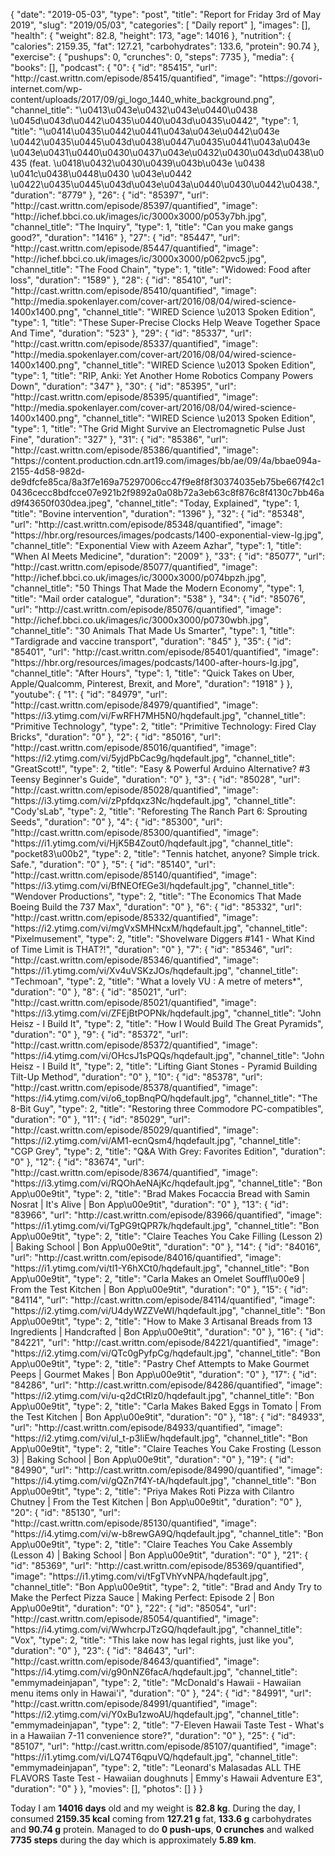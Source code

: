 {
    "date": "2019-05-03",
    "type": "post",
    "title": "Report for Friday 3rd of May 2019",
    "slug": "2019\/05\/03",
    "categories": [
        "Daily report"
    ],
    "images": [],
    "health": {
        "weight": 82.8,
        "height": 173,
        "age": 14016
    },
    "nutrition": {
        "calories": 2159.35,
        "fat": 127.21,
        "carbohydrates": 133.6,
        "protein": 90.74
    },
    "exercise": {
        "pushups": 0,
        "crunches": 0,
        "steps": 7735
    },
    "media": {
        "books": [],
        "podcast": {
            "0": {
                "id": "85415",
                "url": "http:\/\/cast.writtn.com\/episode\/85415\/quantified",
                "image": "https:\/\/govori-internet.com\/wp-content\/uploads\/2017\/09\/gi_logo_1440_white_background.png",
                "channel_title": "\u0413\u043e\u0432\u043e\u0440\u0438 \u045d\u043d\u0442\u0435\u0440\u043d\u0435\u0442",
                "type": 1,
                "title": "\u0414\u0435\u0442\u0441\u043a\u043e\u0442\u043e \u0442\u0435\u0445\u043d\u0438\u0447\u0435\u0441\u043a\u043e \u043e\u0431\u0440\u0430\u0437\u043e\u0432\u0430\u043d\u0438\u0435 (feat. \u0418\u0432\u0430\u0439\u043b\u043e \u0438 \u041c\u0438\u0448\u0430 \u043e\u0442 \u0422\u0435\u0445\u043d\u043e\u043a\u0440\u0430\u0442\u0438.",
                "duration": "8779"
            },
            "26": {
                "id": "85397",
                "url": "http:\/\/cast.writtn.com\/episode\/85397\/quantified",
                "image": "http:\/\/ichef.bbci.co.uk\/images\/ic\/3000x3000\/p053y7bh.jpg",
                "channel_title": "The Inquiry",
                "type": 1,
                "title": "Can you make gangs good?",
                "duration": "1416"
            },
            "27": {
                "id": "85447",
                "url": "http:\/\/cast.writtn.com\/episode\/85447\/quantified",
                "image": "http:\/\/ichef.bbci.co.uk\/images\/ic\/3000x3000\/p062pvc5.jpg",
                "channel_title": "The Food Chain",
                "type": 1,
                "title": "Widowed: Food after loss",
                "duration": "1589"
            },
            "28": {
                "id": "85410",
                "url": "http:\/\/cast.writtn.com\/episode\/85410\/quantified",
                "image": "http:\/\/media.spokenlayer.com\/cover-art\/2016\/08\/04\/wired-science-1400x1400.png",
                "channel_title": "WIRED Science \u2013 Spoken Edition",
                "type": 1,
                "title": "These Super-Precise Clocks Help Weave Together Space And Time",
                "duration": "523"
            },
            "29": {
                "id": "85337",
                "url": "http:\/\/cast.writtn.com\/episode\/85337\/quantified",
                "image": "http:\/\/media.spokenlayer.com\/cover-art\/2016\/08\/04\/wired-science-1400x1400.png",
                "channel_title": "WIRED Science \u2013 Spoken Edition",
                "type": 1,
                "title": "RIP, Anki: Yet Another Home Robotics Company Powers Down",
                "duration": "347"
            },
            "30": {
                "id": "85395",
                "url": "http:\/\/cast.writtn.com\/episode\/85395\/quantified",
                "image": "http:\/\/media.spokenlayer.com\/cover-art\/2016\/08\/04\/wired-science-1400x1400.png",
                "channel_title": "WIRED Science \u2013 Spoken Edition",
                "type": 1,
                "title": "The Grid Might Survive an Electromagnetic Pulse Just Fine",
                "duration": "327"
            },
            "31": {
                "id": "85386",
                "url": "http:\/\/cast.writtn.com\/episode\/85386\/quantified",
                "image": "https:\/\/content.production.cdn.art19.com\/images\/bb\/ae\/09\/4a\/bbae094a-2155-4d58-982d-de9dfcfe85ca\/8a3f7e169a75297006cc47f9e8f8f30374035eb75be667f42c10436cecc8bdfcce07e921b2f9892a0a08b72a3eb63c8f876c8f4130c7bb46ad9f43650f030dea.jpeg",
                "channel_title": "Today, Explained",
                "type": 1,
                "title": "Bovine intervention",
                "duration": "1396"
            },
            "32": {
                "id": "85348",
                "url": "http:\/\/cast.writtn.com\/episode\/85348\/quantified",
                "image": "https:\/\/hbr.org\/resources\/images\/podcasts\/1400-exponential-view-lg.jpg",
                "channel_title": "Exponential View with Azeem Azhar",
                "type": 1,
                "title": "When AI Meets Medicine",
                "duration": "2009"
            },
            "33": {
                "id": "85077",
                "url": "http:\/\/cast.writtn.com\/episode\/85077\/quantified",
                "image": "http:\/\/ichef.bbci.co.uk\/images\/ic\/3000x3000\/p074bpzh.jpg",
                "channel_title": "50 Things That Made the Modern Economy",
                "type": 1,
                "title": "Mail order catalogue",
                "duration": "538"
            },
            "34": {
                "id": "85076",
                "url": "http:\/\/cast.writtn.com\/episode\/85076\/quantified",
                "image": "http:\/\/ichef.bbci.co.uk\/images\/ic\/3000x3000\/p0730wbh.jpg",
                "channel_title": "30 Animals That Made Us Smarter",
                "type": 1,
                "title": "Tardigrade and vaccine transport",
                "duration": "845"
            },
            "35": {
                "id": "85401",
                "url": "http:\/\/cast.writtn.com\/episode\/85401\/quantified",
                "image": "https:\/\/hbr.org\/resources\/images\/podcasts\/1400-after-hours-lg.jpg",
                "channel_title": "After Hours",
                "type": 1,
                "title": "Quick Takes on Uber, Apple\/Qualcomm, Pinterest, Brexit, and More",
                "duration": "1918"
            }
        },
        "youtube": {
            "1": {
                "id": "84979",
                "url": "http:\/\/cast.writtn.com\/episode\/84979\/quantified",
                "image": "https:\/\/i3.ytimg.com\/vi\/FwRFH7MH5N0\/hqdefault.jpg",
                "channel_title": "Primitive Technology",
                "type": 2,
                "title": "Primitive Technology: Fired Clay Bricks",
                "duration": "0"
            },
            "2": {
                "id": "85016",
                "url": "http:\/\/cast.writtn.com\/episode\/85016\/quantified",
                "image": "https:\/\/i2.ytimg.com\/vi\/5yjdPbCac9g\/hqdefault.jpg",
                "channel_title": "GreatScott!",
                "type": 2,
                "title": "Easy & Powerful Arduino Alternative? #3 Teensy Beginner's Guide",
                "duration": "0"
            },
            "3": {
                "id": "85028",
                "url": "http:\/\/cast.writtn.com\/episode\/85028\/quantified",
                "image": "https:\/\/i3.ytimg.com\/vi\/zPpfdqxz3Nc\/hqdefault.jpg",
                "channel_title": "Cody'sLab",
                "type": 2,
                "title": "Reforesting The Ranch Part 6: Sprouting Seeds",
                "duration": "0"
            },
            "4": {
                "id": "85300",
                "url": "http:\/\/cast.writtn.com\/episode\/85300\/quantified",
                "image": "https:\/\/i1.ytimg.com\/vi\/HjK5B4Zout0\/hqdefault.jpg",
                "channel_title": "pocket83\u00b2",
                "type": 2,
                "title": "Tennis hatchet, anyone? Simple trick. Safe.",
                "duration": "0"
            },
            "5": {
                "id": "85140",
                "url": "http:\/\/cast.writtn.com\/episode\/85140\/quantified",
                "image": "https:\/\/i3.ytimg.com\/vi\/BfNEOfEGe3I\/hqdefault.jpg",
                "channel_title": "Wendover Productions",
                "type": 2,
                "title": "The Economics That Made Boeing Build the 737 Max",
                "duration": "0"
            },
            "6": {
                "id": "85332",
                "url": "http:\/\/cast.writtn.com\/episode\/85332\/quantified",
                "image": "https:\/\/i2.ytimg.com\/vi\/mgVxSMHNcxM\/hqdefault.jpg",
                "channel_title": "Pixelmusement",
                "type": 2,
                "title": "Shovelware Diggers #141 - What Kind of Time Limit is THAT?!",
                "duration": "0"
            },
            "7": {
                "id": "85346",
                "url": "http:\/\/cast.writtn.com\/episode\/85346\/quantified",
                "image": "https:\/\/i1.ytimg.com\/vi\/Xv4uVSKzJOs\/hqdefault.jpg",
                "channel_title": "Techmoan",
                "type": 2,
                "title": "What a lovely VU : A metre of meters*",
                "duration": "0"
            },
            "8": {
                "id": "85021",
                "url": "http:\/\/cast.writtn.com\/episode\/85021\/quantified",
                "image": "https:\/\/i3.ytimg.com\/vi\/ZFEjBtPOPNk\/hqdefault.jpg",
                "channel_title": "John Heisz - I Build It",
                "type": 2,
                "title": "How I Would Build The Great Pyramids",
                "duration": "0"
            },
            "9": {
                "id": "85372",
                "url": "http:\/\/cast.writtn.com\/episode\/85372\/quantified",
                "image": "https:\/\/i4.ytimg.com\/vi\/OHcsJ1sPQQs\/hqdefault.jpg",
                "channel_title": "John Heisz - I Build It",
                "type": 2,
                "title": "Lifting Giant Stones - Pyramid Building Tilt-Up Method",
                "duration": "0"
            },
            "10": {
                "id": "85378",
                "url": "http:\/\/cast.writtn.com\/episode\/85378\/quantified",
                "image": "https:\/\/i4.ytimg.com\/vi\/o6_topBnqPQ\/hqdefault.jpg",
                "channel_title": "The 8-Bit Guy",
                "type": 2,
                "title": "Restoring three Commodore PC-compatibles",
                "duration": "0"
            },
            "11": {
                "id": "85029",
                "url": "http:\/\/cast.writtn.com\/episode\/85029\/quantified",
                "image": "https:\/\/i2.ytimg.com\/vi\/AM1-ecnQsm4\/hqdefault.jpg",
                "channel_title": "CGP Grey",
                "type": 2,
                "title": "Q&A With Grey: Favorites Edition",
                "duration": "0"
            },
            "12": {
                "id": "83674",
                "url": "http:\/\/cast.writtn.com\/episode\/83674\/quantified",
                "image": "https:\/\/i3.ytimg.com\/vi\/RQOhAeNAjKc\/hqdefault.jpg",
                "channel_title": "Bon App\u00e9tit",
                "type": 2,
                "title": "Brad Makes Focaccia Bread with Samin Nosrat | It's Alive | Bon App\u00e9tit",
                "duration": "0"
            },
            "13": {
                "id": "83966",
                "url": "http:\/\/cast.writtn.com\/episode\/83966\/quantified",
                "image": "https:\/\/i1.ytimg.com\/vi\/TgPG9tQPR7k\/hqdefault.jpg",
                "channel_title": "Bon App\u00e9tit",
                "type": 2,
                "title": "Claire Teaches You Cake Filling (Lesson 2) | Baking School | Bon App\u00e9tit",
                "duration": "0"
            },
            "14": {
                "id": "84016",
                "url": "http:\/\/cast.writtn.com\/episode\/84016\/quantified",
                "image": "https:\/\/i1.ytimg.com\/vi\/tl1-Y6hXCt0\/hqdefault.jpg",
                "channel_title": "Bon App\u00e9tit",
                "type": 2,
                "title": "Carla Makes an Omelet Souffl\u00e9 | From the Test Kitchen | Bon App\u00e9tit",
                "duration": "0"
            },
            "15": {
                "id": "84114",
                "url": "http:\/\/cast.writtn.com\/episode\/84114\/quantified",
                "image": "https:\/\/i2.ytimg.com\/vi\/U4dyWZZVeWI\/hqdefault.jpg",
                "channel_title": "Bon App\u00e9tit",
                "type": 2,
                "title": "How to Make 3 Artisanal Breads from 13 Ingredients | Handcrafted | Bon App\u00e9tit",
                "duration": "0"
            },
            "16": {
                "id": "84221",
                "url": "http:\/\/cast.writtn.com\/episode\/84221\/quantified",
                "image": "https:\/\/i2.ytimg.com\/vi\/QTc0gPyfpCg\/hqdefault.jpg",
                "channel_title": "Bon App\u00e9tit",
                "type": 2,
                "title": "Pastry Chef Attempts to Make Gourmet Peeps | Gourmet Makes | Bon App\u00e9tit",
                "duration": "0"
            },
            "17": {
                "id": "84286",
                "url": "http:\/\/cast.writtn.com\/episode\/84286\/quantified",
                "image": "https:\/\/i2.ytimg.com\/vi\/u-q2dCtRlz0\/hqdefault.jpg",
                "channel_title": "Bon App\u00e9tit",
                "type": 2,
                "title": "Carla Makes Baked Eggs in Tomato | From the Test Kitchen | Bon App\u00e9tit",
                "duration": "0"
            },
            "18": {
                "id": "84933",
                "url": "http:\/\/cast.writtn.com\/episode\/84933\/quantified",
                "image": "https:\/\/i2.ytimg.com\/vi\/uI_t-p3IiEw\/hqdefault.jpg",
                "channel_title": "Bon App\u00e9tit",
                "type": 2,
                "title": "Claire Teaches You Cake Frosting (Lesson 3) | Baking School | Bon App\u00e9tit",
                "duration": "0"
            },
            "19": {
                "id": "84990",
                "url": "http:\/\/cast.writtn.com\/episode\/84990\/quantified",
                "image": "https:\/\/i4.ytimg.com\/vi\/gQZn7f4Y-tA\/hqdefault.jpg",
                "channel_title": "Bon App\u00e9tit",
                "type": 2,
                "title": "Priya Makes Roti Pizza with Cilantro Chutney | From the Test Kitchen | Bon App\u00e9tit",
                "duration": "0"
            },
            "20": {
                "id": "85130",
                "url": "http:\/\/cast.writtn.com\/episode\/85130\/quantified",
                "image": "https:\/\/i4.ytimg.com\/vi\/w-b8rewGA9Q\/hqdefault.jpg",
                "channel_title": "Bon App\u00e9tit",
                "type": 2,
                "title": "Claire Teaches You Cake Assembly (Lesson 4) | Baking School | Bon App\u00e9tit",
                "duration": "0"
            },
            "21": {
                "id": "85369",
                "url": "http:\/\/cast.writtn.com\/episode\/85369\/quantified",
                "image": "https:\/\/i1.ytimg.com\/vi\/tFgTVhYvNPA\/hqdefault.jpg",
                "channel_title": "Bon App\u00e9tit",
                "type": 2,
                "title": "Brad and Andy Try to Make the Perfect Pizza Sauce | Making Perfect: Episode 2 | Bon App\u00e9tit",
                "duration": "0"
            },
            "22": {
                "id": "85054",
                "url": "http:\/\/cast.writtn.com\/episode\/85054\/quantified",
                "image": "https:\/\/i4.ytimg.com\/vi\/WwhcrpJTzGQ\/hqdefault.jpg",
                "channel_title": "Vox",
                "type": 2,
                "title": "This lake now has legal rights, just like you",
                "duration": "0"
            },
            "23": {
                "id": "84643",
                "url": "http:\/\/cast.writtn.com\/episode\/84643\/quantified",
                "image": "https:\/\/i4.ytimg.com\/vi\/g90nNZ6facA\/hqdefault.jpg",
                "channel_title": "emmymadeinjapan",
                "type": 2,
                "title": "McDonald's Hawaii - Hawaiian menu items only in Hawai'i",
                "duration": "0"
            },
            "24": {
                "id": "84991",
                "url": "http:\/\/cast.writtn.com\/episode\/84991\/quantified",
                "image": "https:\/\/i2.ytimg.com\/vi\/Y0xBu1zwoAU\/hqdefault.jpg",
                "channel_title": "emmymadeinjapan",
                "type": 2,
                "title": "7-Eleven Hawaii Taste Test - What's in a Hawaiian 7-11 convenience store?",
                "duration": "0"
            },
            "25": {
                "id": "85107",
                "url": "http:\/\/cast.writtn.com\/episode\/85107\/quantified",
                "image": "https:\/\/i1.ytimg.com\/vi\/LQ74T6qpuVQ\/hqdefault.jpg",
                "channel_title": "emmymadeinjapan",
                "type": 2,
                "title": "Leonard's Malasadas ALL THE FLAVORS Taste Test - Hawaiian doughnuts | Emmy's Hawaii Adventure E3",
                "duration": "0"
            }
        },
        "movies": [],
        "photos": []
    }
}

Today I am <strong>14016 days</strong> old and my weight is <strong>82.8 kg</strong>. During the day, I consumed <strong>2159.35 kcal</strong> coming from <strong>127.21 g</strong> fat, <strong>133.6 g</strong> carbohydrates and <strong>90.74 g</strong> protein. Managed to do <strong>0 push-ups</strong>, <strong>0 crunches</strong> and walked <strong>7735 steps</strong> during the day which is approximately <strong>5.89 km</strong>.